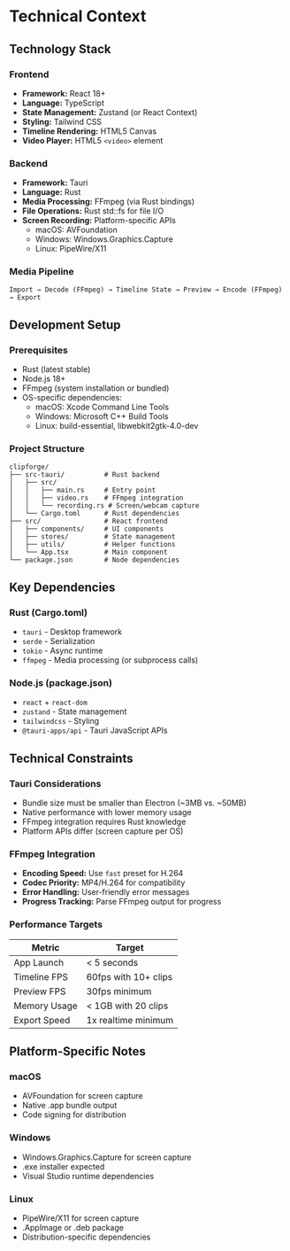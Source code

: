 # Technical Context

## Technology Stack

### Frontend
- **Framework:** React 18+
- **Language:** TypeScript
- **State Management:** Zustand (or React Context)
- **Styling:** Tailwind CSS
- **Timeline Rendering:** HTML5 Canvas
- **Video Player:** HTML5 `<video>` element

### Backend
- **Framework:** Tauri
- **Language:** Rust
- **Media Processing:** FFmpeg (via Rust bindings)
- **File Operations:** Rust std::fs for file I/O
- **Screen Recording:** Platform-specific APIs
  - macOS: AVFoundation
  - Windows: Windows.Graphics.Capture
  - Linux: PipeWire/X11

### Media Pipeline
```
Import → Decode (FFmpeg) → Timeline State → Preview → Encode (FFmpeg) → Export
```

## Development Setup

### Prerequisites
- Rust (latest stable)
- Node.js 18+
- FFmpeg (system installation or bundled)
- OS-specific dependencies:
  - macOS: Xcode Command Line Tools
  - Windows: Microsoft C++ Build Tools
  - Linux: build-essential, libwebkit2gtk-4.0-dev

### Project Structure
```
clipforge/
├── src-tauri/          # Rust backend
│   ├── src/
│   │   ├── main.rs     # Entry point
│   │   ├── video.rs    # FFmpeg integration
│   │   └── recording.rs # Screen/webcam capture
│   └── Cargo.toml      # Rust dependencies
├── src/                # React frontend
│   ├── components/     # UI components
│   ├── stores/         # State management
│   ├── utils/          # Helper functions
│   └── App.tsx         # Main component
└── package.json        # Node dependencies
```

## Key Dependencies

### Rust (Cargo.toml)
- `tauri` - Desktop framework
- `serde` - Serialization
- `tokio` - Async runtime
- `ffmpeg` - Media processing (or subprocess calls)

### Node.js (package.json)
- `react` + `react-dom`
- `zustand` - State management
- `tailwindcss` - Styling
- `@tauri-apps/api` - Tauri JavaScript APIs

## Technical Constraints

### Tauri Considerations
- Bundle size must be smaller than Electron (~3MB vs. ~50MB)
- Native performance with lower memory usage
- FFmpeg integration requires Rust knowledge
- Platform APIs differ (screen capture per OS)

### FFmpeg Integration
- **Encoding Speed:** Use `fast` preset for H.264
- **Codec Priority:** MP4/H.264 for compatibility
- **Error Handling:** User-friendly error messages
- **Progress Tracking:** Parse FFmpeg output for progress

### Performance Targets
| Metric | Target |
|--------|--------|
| App Launch | < 5 seconds |
| Timeline FPS | 60fps with 10+ clips |
| Preview FPS | 30fps minimum |
| Memory Usage | < 1GB with 20 clips |
| Export Speed | 1x realtime minimum |

## Platform-Specific Notes

### macOS
- AVFoundation for screen capture
- Native .app bundle output
- Code signing for distribution

### Windows
- Windows.Graphics.Capture for screen capture
- .exe installer expected
- Visual Studio runtime dependencies

### Linux
- PipeWire/X11 for screen capture
- .AppImage or .deb package
- Distribution-specific dependencies

